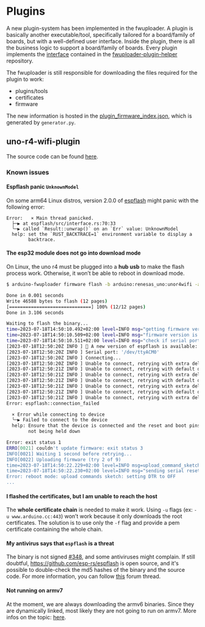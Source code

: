 # Plugins

A new plugin-system has been implemented in the fwuploader. A plugin is basically another executable/tool, specifically
tailored for a board/family of boards, but with a well-defined user interface. Inside the plugin, there is all the
business logic to support a board/family of boards. Every plugin implements the
[interface](https://github.com/arduino/fwuploader-plugin-helper/blob/main/plugin.go#L28) contained in the
[fwuploader-plugin-helper](https://github.com/arduino/fwuploader-plugin-helper) repository.

The fwuploader is still responsible for downloading the files required for the plugin to work:

- plugins/tools
- certificates
- firmware

The new information is hosted in the
[plugin_firmware_index.json](https://downloads.arduino.cc/arduino-fwuploader/boards/plugin_firmware_index.json), which
is generated by `generator.py`.

## uno-r4-wifi-plugin

The source code can be found [here](https://github.com/arduino/uno-r4-wifi-fwuploader-plugin).

### Known issues

#### Espflash panic `UnknownModel`

On some arm64 Linux distros, version 2.0.0 of [espflash](https://github.com/esp-rs/espflash/) might panic with the
following error:

```
Error:   × Main thread panicked.
  ├─▶ at espflash/src/interface.rs:70:33
  ╰─▶ called `Result::unwrap()` on an `Err` value: UnknownModel
  help: set the `RUST_BACKTRACE=1` environment variable to display a
        backtrace.
```

#### The esp32 module does not go into download mode

On Linux, the uno r4 must be plugged into a **hub usb** to make the flash process work. Otherwise, it won’t be able to
reboot in download mode.

```bash
$ arduino-fwuploader firmware flash -b arduino:renesas_uno:unor4wifi -a /dev/ttyACM0 -v --log-level debug

Done in 0.001 seconds
Write 46588 bytes to flash (12 pages)
[==============================] 100% (12/12 pages)
Done in 3.106 seconds

Waiting to flash the binary...
time=2023-07-18T14:50:10.492+02:00 level=INFO msg="getting firmware version"
time=2023-07-18T14:50:10.509+02:00 level=INFO msg="firmware version is > 0.1.0 using sketch"
time=2023-07-18T14:50:10.511+02:00 level=INFO msg="check if serial port has changed"
[2023-07-18T12:50:20Z INFO ] 🚀 A new version of espflash is available: v2.0.1
[2023-07-18T12:50:20Z INFO ] Serial port: '/dev/ttyACM0'
[2023-07-18T12:50:20Z INFO ] Connecting...
[2023-07-18T12:50:20Z INFO ] Unable to connect, retrying with extra delay...
[2023-07-18T12:50:21Z INFO ] Unable to connect, retrying with default delay...
[2023-07-18T12:50:21Z INFO ] Unable to connect, retrying with extra delay...
[2023-07-18T12:50:21Z INFO ] Unable to connect, retrying with default delay...
[2023-07-18T12:50:21Z INFO ] Unable to connect, retrying with extra delay...
[2023-07-18T12:50:21Z INFO ] Unable to connect, retrying with default delay...
[2023-07-18T12:50:21Z INFO ] Unable to connect, retrying with extra delay...
Error: espflash::connection_failed

  × Error while connecting to device
  ╰─▶ Failed to connect to the device
  help: Ensure that the device is connected and the reset and boot pins are
        not being held down

Error: exit status 1
ERRO[0021] couldn't update firmware: exit status 3
INFO[0021] Waiting 1 second before retrying...
INFO[0022] Uploading firmware (try 2 of 9)
time=2023-07-18T14:50:22.229+02:00 level=INFO msg=upload_command_sketch
time=2023-07-18T14:50:22.230+02:00 level=INFO msg="sending serial reset"
Error: reboot mode: upload commands sketch: setting DTR to OFF
...
```

#### I flashed the certificates, but I am unable to reach the host

The **whole certificate chain** is needed to make it work. Using `-u` flags (ex: `-u www.arduino.cc:443`) won’t work
because it only downloads the root certificates. The solution is to use only the `-f` flag and provide a pem certificate
containing the whole chain.

#### My antivirus says that `espflash` is a threat

The binary is not signed [#348](https://github.com/esp-rs/espflash/issues/348), and some antiviruses might complain. If
still doubtful, https://github.com/esp-rs/espflash is open source, and it's possible to double-check the md5 hashes of
the binary and the source code. For more information, you can follow
[this](https://forum.arduino.cc/t/radio-module-firmware-version-0-2-0-is-now-available/1147361/11) forum thread.

#### Not running on armv7

At the moment, we are always downloading the armv6 binaries. Since they are dynamically linked, most likely they are not
going to run on armv7. More infos on the topic:
[here](https://developer.arm.com/documentation/ddi0419/c/Appendices/ARMv7-M-Differences/ARMv6-M-and-ARMv7-M-compatibility).
